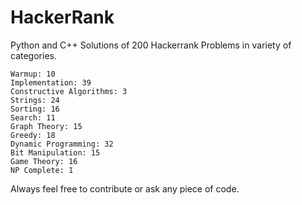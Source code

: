 # HackerRank

Python and C++ Solutions of 200 Hackerrank Problems in variety of categories.

    Warmup: 10
    Implementation: 39
    Constructive Algorithms: 3
    Strings: 24
    Sorting: 16
    Search: 11
    Graph Theory: 15
    Greedy: 18
    Dynamic Programming: 32
    Bit Manipulation: 15
    Game Theory: 16
    NP Complete: 1


Always feel free to contribute or ask any piece of code.
